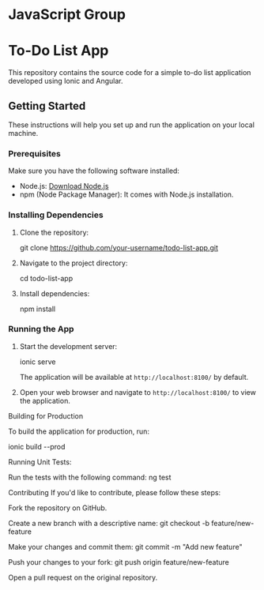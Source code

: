 # JavaScript Group

# To-Do List App

This repository contains the source code for a simple to-do list application developed using Ionic and Angular.

## Getting Started

These instructions will help you set up and run the application on your local machine.

### Prerequisites

Make sure you have the following software installed:

- Node.js: [Download Node.js](https://nodejs.org/)
- npm (Node Package Manager): It comes with Node.js installation.

### Installing Dependencies

1. Clone the repository:

    git clone https://github.com/your-username/todo-list-app.git


2. Navigate to the project directory:

    cd todo-list-app


3. Install dependencies:

    npm install


### Running the App

1. Start the development server:

    ionic serve


   The application will be available at `http://localhost:8100/` by default.

2. Open your web browser and navigate to `http://localhost:8100/` to view the application.

Building for Production

To build the application for production, run:

ionic build --prod

Running Unit Tests:

Run the tests with the following command:
ng test

Contributing
If you'd like to contribute, please follow these steps:

Fork the repository on GitHub.

Create a new branch with a descriptive name:
git checkout -b feature/new-feature

Make your changes and commit them:
git commit -m "Add new feature"

Push your changes to your fork:
git push origin feature/new-feature

Open a pull request on the original repository.

